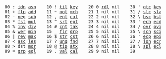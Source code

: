 <pre>
00 : <a href="../../blob/master/k.go#L707">idn</a> <a href="../../blob/master/k.go#L3019">asn</a>    10 ! <a href="../../blob/master/k.go#L938">til</a> <a href="../../blob/master/k.go#L1687">key</a>    20 0 <a href="../../blob/master/k.go#L2758">rdl</a> nil    30 ' <a href="../../blob/master/k.go#L2365">qtc</a> <a href="../../blob/master/k.go#L1687">key</a>    40 exi  exit  90 ... in    
01 + <a href="../../blob/master/k.go#L708">flp</a> <a href="../../blob/master/k.go#L1641">add</a>    11 ~ <a href="../../blob/master/k.go#L978">not</a> <a href="../../blob/master/k.go#L1721">mch</a>    21 1 nil nil    31 / <a href="../../blob/master/k.go#L2366">slc</a> <a href="../../blob/master/k.go#L2363">sla</a>    41            91 ... within
02 - <a href="../../blob/master/k.go#L787">neg</a> <a href="../../blob/master/k.go#L1642">sub</a>    12 , <a href="../../blob/master/k.go#L1004">enl</a> <a href="../../blob/master/k.go#L1766">cat</a>    22 2 nil nil    32 \ <a href="../../blob/master/k.go#L2367">bsc</a> <a href="../../blob/master/k.go#L2364">bsl</a>    42            92 <a href="../../blob/master/k.go#L2921">bin</a>       
03 * <a href="../../blob/master/k.go#L790">fst</a> <a href="../../blob/master/k.go#L1643">mul</a>    13 ^ <a href="../../blob/master/k.go#L1022">srt</a> <a href="../../blob/master/k.go#L1848">ept</a>    23 3 nil nil    33 ' <a href="../../blob/master/k.go#L2374">ech</a> <a href="../../blob/master/k.go#L2400">ecd</a>    43            93 ... like  
04 % <a href="../../blob/master/k.go#L831">inv</a> <a href="../../blob/master/k.go#L1644">div</a>    14 # <a href="../../blob/master/k.go#L1023">cnt</a> <a href="../../blob/master/k.go#L1874">tak</a>    24 4 nil nil    34 / <a href="../../blob/master/k.go#L2497">ovr</a> <a href="../../blob/master/k.go#L2608">ovi</a>    44            94 <a href="../../blob/master/k.go#L3264">del</a>       
05 & <a href="../../blob/master/k.go#L834">wer</a> <a href="../../blob/master/k.go#L1645">min</a>    15 _ <a href="../../blob/master/k.go#L1031">flr</a> <a href="../../blob/master/k.go#L1939">drp</a>    25 5 nil nil    35 \ <a href="../../blob/master/k.go#L2531">scn</a> <a href="../../blob/master/k.go#L2641">sci</a>    45 <a href="../../blob/master/k.go#L3297">rol</a>  rand  95 <a href="../../blob/master/k.go#L3345">rnd</a> rand         
06 | <a href="../../blob/master/k.go#L858">rev</a> <a href="../../blob/master/k.go#L1646">max</a>    16 $ <a href="../../blob/master/k.go#L1040">str</a> <a href="../../blob/master/k.go#L2043">cst</a>    26 6 nil nil    36 ' <a href="../../blob/master/k.go#L2420">ecp</a> <a href="../../blob/master/k.go#L2449">epi</a>    46            96           
07 < <a href="../../blob/master/k.go#L889">asc</a> <a href="../../blob/master/k.go#L1647">les</a>    17 ? <a href="../../blob/master/k.go#L1111">unq</a> <a href="../../blob/master/k.go#L2081">fnd</a>    27 7 nil nil    37 / <a href="../../blob/master/k.go#L2870">jon</a> <a href="../../blob/master/k.go#L2469">ecr</a>    47            97           
08 > dst <a href="../../blob/master/k.go#L1648">mor</a>    18 @ <a href="../../blob/master/k.go#L1143">tip</a> <a href="../../blob/master/k.go#L2104">atx</a>    28 8 nil nil    38 \ <a href="../../blob/master/k.go#L2837">spl</a> <a href="../../blob/master/k.go#L2483">ecl</a>    48            98           
09 = <a href="../../blob/master/k.go#L905">grp</a> <a href="../../blob/master/k.go#L1649">eql</a>    19 . <a href="../../blob/master/k.go#L1153">val</a> <a href="../../blob/master/k.go#L2217">cal</a>    29 9 nil nil    39              49            99          
</pre>
